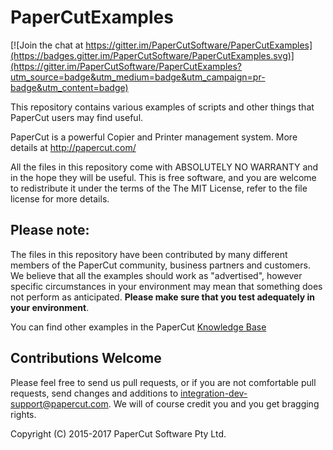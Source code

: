# PaperCutExamples

[![Join the chat at https://gitter.im/PaperCutSoftware/PaperCutExamples](https://badges.gitter.im/PaperCutSoftware/PaperCutExamples.svg)](https://gitter.im/PaperCutSoftware/PaperCutExamples?utm_source=badge&utm_medium=badge&utm_campaign=pr-badge&utm_content=badge)

This repository contains various examples of scripts and other things that PaperCut users may find useful.

PaperCut is a powerful Copier and Printer management system. More details at http://papercut.com/

All the files in this repository come with ABSOLUTELY NO WARRANTY and in the hope they will be useful.
This is free software, and you are welcome to redistribute it under the terms of the The MIT License,
refer to the file license for more details.

## Please note:

The files in this repository have been contributed by many different members of the PaperCut
community, business partners and customers. We believe that all the examples should work as "advertised",
however specific circumstances in your environment may mean that something does not perform as anticipated.
__Please make sure that you test adequately in your environment__.

You can find other examples in the PaperCut [Knowledge Base](https://www.papercut.com/kb/Category/API)

## Contributions Welcome

Please feel free to send us pull requests, or if you are not comfortable pull requests, send changes and
additions to  integration-dev-support@papercut.com. We will of course credit you and you get bragging rights.

Copyright (C) 2015-2017  PaperCut Software Pty Ltd.
